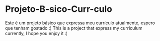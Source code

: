 # Projeto-B-sico-Curr-culo
Este é um projeto básico que expressa meu currículo atualmente, espero que tenham gostado :)
This is a project that express my curriculum currently, I hope you enjoy it :)
